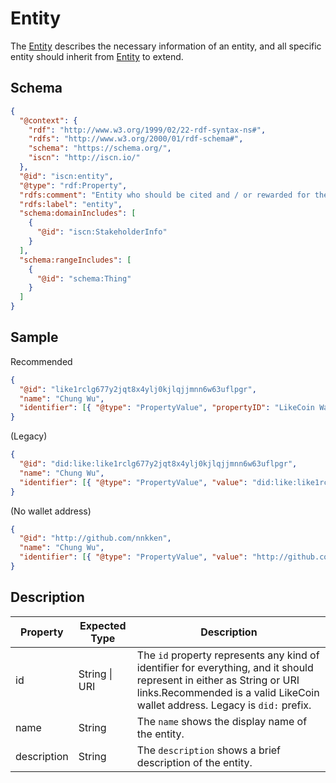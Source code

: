 # Entity

The [Entity](#) describes the necessary information of an entity, and all specific entity should inherit from [Entity](#) to extend.

## Schema

```json
{
  "@context": {
    "rdf": "http://www.w3.org/1999/02/22-rdf-syntax-ns#",
    "rdfs": "http://www.w3.org/2000/01/rdf-schema#",
    "schema": "https://schema.org/",
    "iscn": "http://iscn.io/"
  },
  "@id": "iscn:entity",
  "@type": "rdf:Property",
  "rdfs:comment": "Entity who should be cited and / or rewarded for the contribution on the content.",
  "rdfs:label": "entity",
  "schema:domainIncludes": [
    {
      "@id": "iscn:StakeholderInfo"
    }
  ],
  "schema:rangeIncludes": [
    {
      "@id": "schema:Thing"
    }
  ]
}
```

## Sample
Recommended
```json
{
  "@id": "like1rclg677y2jqt8x4ylj0kjlqjjmnn6w63uflpgr",
  "name": "Chung Wu",
  "identifier": [{ "@type": "PropertyValue", "propertyID": "LikeCoin Wallet", "value": "like1rclg677y2jqt8x4ylj0kjlqjjmnn6w63uflpgr" }]
}
```
(Legacy)
```json
{
  "@id": "did:like:like1rclg677y2jqt8x4ylj0kjlqjjmnn6w63uflpgr",
  "name": "Chung Wu",
  "identifier": [{ "@type": "PropertyValue", "value": "did:like:like1rclg677y2jqt8x4ylj0kjlqjjmnn6w63uflpgr" }]
}
```
(No wallet address)
```json
{
  "@id": "http://github.com/nnkken",
  "name": "Chung Wu",
  "identifier": [{ "@type": "PropertyValue", "value": "http://github.com/nnkken" }]
}
```

## Description

| Property    | Expected Type | Description                                                                                                                   |
| ----------- | ------------- | ----------------------------------------------------------------------------------------------------------------------------- |
| id          | String \| URI | The `id` property represents any kind of identifier for everything, and it should represent in either as String or URI links.Recommended is a valid LikeCoin wallet address. Legacy is `did:` prefix. |
| name        | String        | The `name` shows the display name of the entity.                                                                              |
| description | String        | The `description` shows a brief description of the entity.                                                                    |
